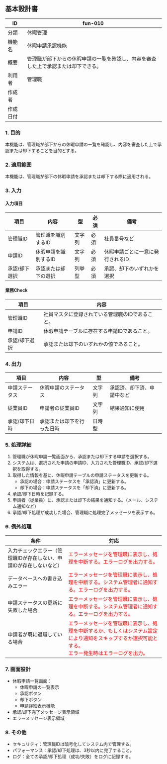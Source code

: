 ## 基本設計書

| ID      | fun-010                      |
| ------- | ---------------------------- |
| 分類    | 休暇管理                     |
| 機能名  | 休暇申請承認機能               |
| 概要    | 管理職が部下からの休暇申請の一覧を確認し、内容を審査した上で承認または却下できる。 |
| 利用者  | 管理職                       |
| 作成者  |                               |
| 作成日付 |                               |

### 1. 目的

本機能は、管理職が部下からの休暇申請の一覧を確認し、内容を審査した上で承認または却下することを目的とする。

### 2. 適用範囲

本機能は、管理職が部下の休暇申請を承認または却下する際に適用される。

### 3. 入力

#### 入力項目

| 項目       | 内容                  | 型       | 必須   | 備考                                                                                       |
| ---------- | --------------------- | -------- | ------ | ------------------------------------------------------------------------------------------ |
| 管理職ID   | 管理職を識別するID     | 文字列   | 必須   | 社員番号など                                                                               |
| 申請ID     | 休暇申請を識別するID   | 文字列   | 必須   | 休暇申請ごとに一意に発行されるID                                                               |
| 承認/却下選択 | 承認または却下の選択   | 列挙型   | 必須   | 承認、却下のいずれかを選択                                                                 |

#### 業務Check

| 項目       | 内容                                                                                   |
| ---------- | ------------------------------------------------------------------------------------ |
| 管理職ID   | 社員マスタに登録されている管理職のIDであること。                                                              |
| 申請ID     | 休暇申請テーブルに存在する申請IDであること。                                                            |
| 承認/却下選択 | 承認または却下のいずれかの値であること。                               |

### 4. 出力

| 項目       | 内容                     | 型       | 備考                               |
| ---------- | ------------------------ | -------- | ---------------------------------- |
| 申請ステータス | 休暇申請のステータス     | 文字列   | 承認済、却下済、申請中など           |
| 従業員ID   | 申請者の従業員ID         | 文字列   | 結果通知に使用                     |
| 承認/却下日時 | 承認または却下を行った日時 | 日時型   |                                    |

### 5. 処理詳細

1.  管理職が休暇申請一覧画面から、承認または却下する申請を選択する。
2.  システムは、選択された申請の申請ID、入力された管理職ID、承認/却下選択を取得する。
3.  取得した情報を基に、休暇申請テーブルの申請ステータスを更新する。
    *   承認の場合：申請ステータスを「承認済」に更新する。
    *   却下の場合：申請ステータスを「却下済」に更新する。
4.  承認/却下日時を記録する。
5.  申請者（従業員）に、承認または却下の結果を通知する。（メール、システム通知など）
6.  承認/却下処理が成功した場合、管理職に処理完了メッセージを表示する。

### 6. 例外処理

| 条件                                                                    | 対応                                                                                                                       |
| ----------------------------------------------------------------------- | -------------------------------------------------------------------------------------------------------------------------- |
| 入力チェックエラー（管理職IDが存在しない、申請IDが存在しないなど）           | <span style="color:red;">エラーメッセージを管理職に表示し、処理を中断する。エラーログを出力する。</span>                                         |
| データベースへの書き込みエラー                                                        | <span style="color:red;">エラーメッセージを管理職に表示し、処理を中断する。システム管理者に通知する。エラーログを出力する。</span>                         |
| 申請ステータスの更新に失敗した場合                                  | <span style="color:red;">エラーメッセージを管理職に表示し、処理を中断する。システム管理者に通知する。エラーログを出力する。</span>                         |
| 申請者が既に退職している場合                                | <span style="color:red;">エラーメッセージを管理職に表示し、処理を中断するか、もしくはシステム設定により通知をスキップするか選択可能とする。<br><span style="color:red;">エラー発生時はエラーログを出力。</span></span> |

### 7. 画面設計

*   休暇申請一覧画面：
    *   休暇申請の一覧表示
    *   承認ボタン
    *   却下ボタン
    *   申請詳細表示機能
*   承認/却下完了メッセージ表示領域
*   エラーメッセージ表示領域

### 8. その他

*   セキュリティ：管理職IDは暗号化してシステム内で管理する。
*   パフォーマンス：承認/却下処理は、3秒以内に完了すること。
*   ログ：全ての承認/却下処理（成功/失敗）をログに記録する。
